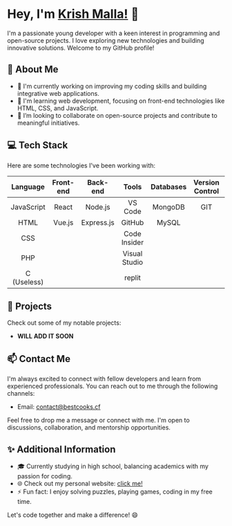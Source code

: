 # Hey, I'm [Krish Malla!](https://me.chhris.repl.co) 👋

I'm a passionate young developer with a keen interest in programming and open-source projects. I love exploring new technologies and building innovative solutions. Welcome to my GitHub profile!

## 🌟 About Me

- 🔭 I'm currently working on improving my coding skills and building integrative web applications.
- 🌱 I'm learning web development, focusing on front-end technologies like HTML, CSS, and JavaScript.
- 👯 I’m looking to collaborate on open-source projects and contribute to meaningful initiatives.

## 💻 Tech Stack

Here are some technologies I've been working with:

| Language     | Front-end    |    Back-end   | Tools              |   Databases  | Version Control | Tools              |
|:------------:|:------------:|:-------------:|:------------------:|:------------:|:---------------:|:------------------:|
| JavaScript   | React        |    Node.js    | VS Code            |   MongoDB    |      GIT        |     VS Code        |
| HTML         | Vue.js       |    Express.js | GitHub             |    MySQL     |                 |     GitHub         |
| CSS          |              |               | Code Insider       |              |                 |      Code Insider  |
| PHP          |              |               | Visual Studio      |              |                 |      Visual Studio |
| C (Useless)  |              |               | replit             |              |                 |      Replit        |     
    
## 🚀 Projects

Check out some of my notable projects:

- **WILL ADD IT SOON**

## 📫 Contact Me

I'm always excited to connect with fellow developers and learn from experienced professionals. You can reach out to me through the following channels:

- Email: [contact@bestcooks.cf](mailto:contact@bestcooks.cf)

Feel free to drop me a message or connect with me. I'm open to discussions, collaboration, and mentorship opportunities.

## ✨ Additional Information

- 🎓 Currently studying in high school, balancing academics with my passion for coding.
- 🌐 Check out my personal website: [click me!](https://me.chhris.repl.co)
- ⚡ Fun fact: I enjoy solving puzzles, playing games, coding in my free time.

Let's code together and make a difference! 😄
